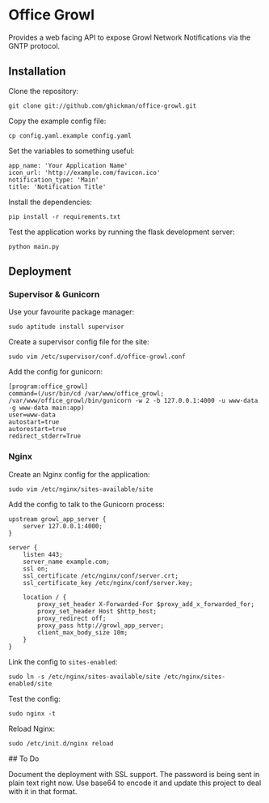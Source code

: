 # Office Growl
Provides a web facing API to expose Growl Network Notifications via the GNTP protocol.

## Installation

Clone the repository:

    git clone git://github.com/ghickman/office-growl.git

Copy the example config file:

    cp config.yaml.example config.yaml

Set the variables to something useful:

    app_name: 'Your Application Name'
    icon_url: 'http://example.com/favicon.ico'
    notification_type: 'Main'
    title: 'Notification Title'

Install the dependencies:

    pip install -r requirements.txt

Test the application works by running the flask development server:

    python main.py


## Deployment
### Supervisor & Gunicorn
Use your favourite package manager:

    sudo aptitude install supervisor

Create a supervisor config file for the site:

    sudo vim /etc/supervisor/conf.d/office-growl.conf

Add the config for gunicorn:

    [program:office_growl]
    command=(/usr/bin/cd /var/www/office_growl; /var/www/office_growl/bin/gunicorn -w 2 -b 127.0.0.1:4000 -u www-data -g www-data main:app)
    user=www-data
    autostart=true
    autorestart=true
    redirect_stderr=True

### Nginx
Create an Nginx config for the application:

    sudo vim /etc/nginx/sites-available/site

Add the config to talk to the Gunicorn process:

    upstream growl_app_server {
        server 127.0.0.1:4000;
    }

    server {
        listen 443;
        server_name example.com;
        ssl on;
        ssl_certificate /etc/nginx/conf/server.crt;
        ssl_certificate_key /etc/nginx/conf/server.key;

        location / {
            proxy_set_header X-Forwarded-For $proxy_add_x_forwarded_for;
            proxy_set_header Host $http_host;
            proxy_redirect off;
            proxy_pass http://growl_app_server;
            client_max_body_size 10m;
        }
    }

Link the config to `sites-enabled`:

    sudo ln -s /etc/nginx/sites-available/site /etc/nginx/sites-enabled/site

Test the config:

    sudo nginx -t

Reload Nginx:

    sudo /etc/init.d/nginx reload


## To Do

Document the deployment with SSL support.
The password is being sent in plain text right now. Use base64 to encode it and update this project to deal with it in that format.

